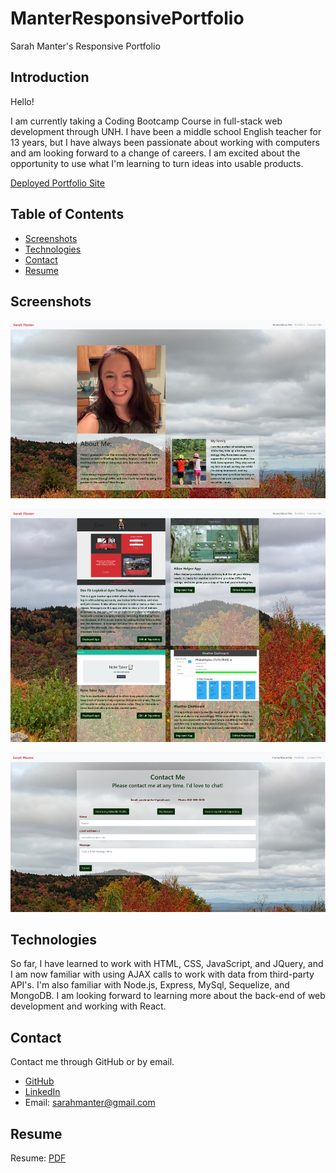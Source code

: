 # ManterResponsivePortfolio

Sarah Manter's Responsive Portfolio

## Introduction

Hello!

I am currently taking a Coding Bootcamp Course in full-stack web development through UNH. I have been a middle school English teacher for 13 years, but I have always been passionate about working with computers and am looking forward to a change of careers. I am excited about the opportunity to use what I'm learning to turn ideas into usable products.

[Deployed Portfolio Site](https://smanter82.github.io/ManterResponsivePortfolio/)

## Table of Contents

- [Screenshots](#Screenshots)
- [Technologies](#Technologies)
- [Contact](#Contact)
- [Resume](#Resume)

## Screenshots

![HomePage](./public/Assets/Images/Screenshots/homePageScreenshot.png)

![Portfolio](./public/Assets/Images/Screenshots/portfolioScreenshot.png)

![Contact](./public/Assets/Images/Screenshots/contactScreenshot.png)

## Technologies

So far, I have learned to work with HTML, CSS, JavaScript, and JQuery, and I am now familiar with using AJAX calls to work with data from third-party API's. I'm also familiar with Node.js, Express, MySql, Sequelize, and MongoDB. I am looking forward to learning more about the back-end of web development and working with React.

## Contact

Contact me through GitHub or by email.

- [GitHub](https://github.com/smanter82)
- [LinkedIn](https://www.linkedin.com/in/sarah-manter-40881877/)
- Email: sarahmanter@gmail.com

## Resume

Resume: [PDF](./public/Assets/Sarah_Manter_Resume.pdf)
